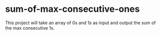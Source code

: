 # sum-of-max-consecutive-ones
This project will take an array of 0s and 1s as input and output the sum of the max consecutive 1s.
